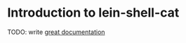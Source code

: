 # Introduction to lein-shell-cat

TODO: write [great documentation](http://jacobian.org/writing/great-documentation/what-to-write/)
